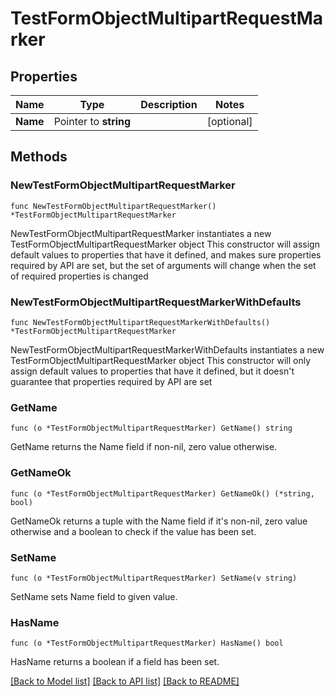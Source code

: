 # TestFormObjectMultipartRequestMarker

## Properties

Name | Type | Description | Notes
------------ | ------------- | ------------- | -------------
**Name** | Pointer to **string** |  | [optional] 

## Methods

### NewTestFormObjectMultipartRequestMarker

`func NewTestFormObjectMultipartRequestMarker() *TestFormObjectMultipartRequestMarker`

NewTestFormObjectMultipartRequestMarker instantiates a new TestFormObjectMultipartRequestMarker object
This constructor will assign default values to properties that have it defined,
and makes sure properties required by API are set, but the set of arguments
will change when the set of required properties is changed

### NewTestFormObjectMultipartRequestMarkerWithDefaults

`func NewTestFormObjectMultipartRequestMarkerWithDefaults() *TestFormObjectMultipartRequestMarker`

NewTestFormObjectMultipartRequestMarkerWithDefaults instantiates a new TestFormObjectMultipartRequestMarker object
This constructor will only assign default values to properties that have it defined,
but it doesn't guarantee that properties required by API are set

### GetName

`func (o *TestFormObjectMultipartRequestMarker) GetName() string`

GetName returns the Name field if non-nil, zero value otherwise.

### GetNameOk

`func (o *TestFormObjectMultipartRequestMarker) GetNameOk() (*string, bool)`

GetNameOk returns a tuple with the Name field if it's non-nil, zero value otherwise
and a boolean to check if the value has been set.

### SetName

`func (o *TestFormObjectMultipartRequestMarker) SetName(v string)`

SetName sets Name field to given value.

### HasName

`func (o *TestFormObjectMultipartRequestMarker) HasName() bool`

HasName returns a boolean if a field has been set.


[[Back to Model list]](../README.md#documentation-for-models) [[Back to API list]](../README.md#documentation-for-api-endpoints) [[Back to README]](../README.md)


